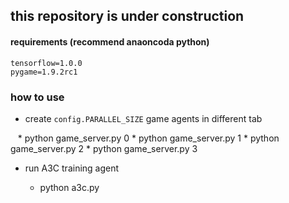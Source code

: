 ## this repository is under construction

#### requirements (recommend anaoncoda python)
    tensorflow=1.0.0
    pygame=1.9.2rc1

### how to use
* create `config.PARALLEL_SIZE` game agents in different tab

    * python game_server.py 0
    * python game_server.py 1
    * python game_server.py 2
    * python game_server.py 3
    
* run A3C training agent

    * python a3c.py
